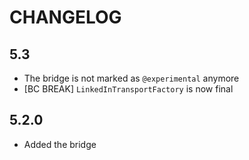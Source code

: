CHANGELOG
=========

5.3
---

 * The bridge is not marked as `@experimental` anymore
 * [BC BREAK] `LinkedInTransportFactory` is now final

5.2.0
-----

 * Added the bridge
